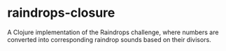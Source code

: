 # raindrops-closure
A Clojure implementation of the Raindrops challenge, where numbers are converted into corresponding raindrop sounds based on their divisors.
